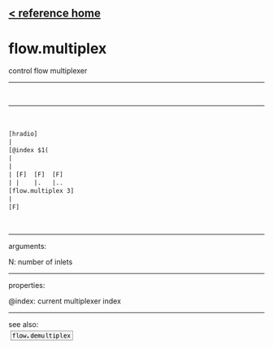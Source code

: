 [< reference home](index.html)
---

# flow.multiplex


control flow multiplexer

---

<br>


---


```


[hradio]
|
[@index $1(
|
|
| [F]  [F]  [F]
| |    |.   |..
[flow.multiplex 3]
|
[F]

            
```

---
arguments:

N: number of inlets<br>

---
properties:

@index: current multiplexer
            index<br>

---
see also:<br>
[![flow.demultiplex](img/object_flow.demultiplex.png)](flow.demultiplex.html)
